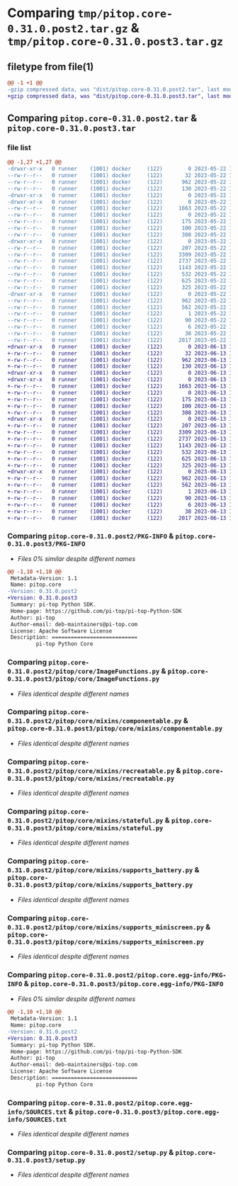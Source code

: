 # Comparing `tmp/pitop.core-0.31.0.post2.tar.gz` & `tmp/pitop.core-0.31.0.post3.tar.gz`

## filetype from file(1)

```diff
@@ -1 +1 @@
-gzip compressed data, was "dist/pitop.core-0.31.0.post2.tar", last modified: Mon May 22 19:13:11 2023, max compression
+gzip compressed data, was "dist/pitop.core-0.31.0.post3.tar", last modified: Tue Jun 13 16:41:52 2023, max compression
```

## Comparing `pitop.core-0.31.0.post2.tar` & `pitop.core-0.31.0.post3.tar`

### file list

```diff
@@ -1,27 +1,27 @@
-drwxr-xr-x   0 runner    (1001) docker     (122)        0 2023-05-22 19:13:11.000000 pitop.core-0.31.0.post2/
--rw-r--r--   0 runner    (1001) docker     (122)       32 2023-05-22 19:12:55.000000 pitop.core-0.31.0.post2/MANIFEST.in
--rw-r--r--   0 runner    (1001) docker     (122)      962 2023-05-22 19:13:11.000000 pitop.core-0.31.0.post2/PKG-INFO
--rw-r--r--   0 runner    (1001) docker     (122)      130 2023-05-22 19:12:55.000000 pitop.core-0.31.0.post2/README.rst
-drwxr-xr-x   0 runner    (1001) docker     (122)        0 2023-05-22 19:13:11.000000 pitop.core-0.31.0.post2/pitop/
-drwxr-xr-x   0 runner    (1001) docker     (122)        0 2023-05-22 19:13:11.000000 pitop.core-0.31.0.post2/pitop/core/
--rw-r--r--   0 runner    (1001) docker     (122)     1663 2023-05-22 19:12:55.000000 pitop.core-0.31.0.post2/pitop/core/ImageFunctions.py
--rw-r--r--   0 runner    (1001) docker     (122)        0 2023-05-22 19:12:55.000000 pitop.core-0.31.0.post2/pitop/core/__init__.py
--rw-r--r--   0 runner    (1001) docker     (122)      175 2023-05-22 19:12:55.000000 pitop.core-0.31.0.post2/pitop/core/data_structures.py
--rw-r--r--   0 runner    (1001) docker     (122)      100 2023-05-22 19:12:55.000000 pitop.core-0.31.0.post2/pitop/core/exceptions.py
--rw-r--r--   0 runner    (1001) docker     (122)      308 2023-05-22 19:12:55.000000 pitop.core-0.31.0.post2/pitop/core/import_opencv.py
-drwxr-xr-x   0 runner    (1001) docker     (122)        0 2023-05-22 19:13:11.000000 pitop.core-0.31.0.post2/pitop/core/mixins/
--rw-r--r--   0 runner    (1001) docker     (122)      207 2023-05-22 19:12:55.000000 pitop.core-0.31.0.post2/pitop/core/mixins/__init__.py
--rw-r--r--   0 runner    (1001) docker     (122)     3309 2023-05-22 19:12:55.000000 pitop.core-0.31.0.post2/pitop/core/mixins/componentable.py
--rw-r--r--   0 runner    (1001) docker     (122)     2737 2023-05-22 19:12:55.000000 pitop.core-0.31.0.post2/pitop/core/mixins/recreatable.py
--rw-r--r--   0 runner    (1001) docker     (122)     1143 2023-05-22 19:12:55.000000 pitop.core-0.31.0.post2/pitop/core/mixins/stateful.py
--rw-r--r--   0 runner    (1001) docker     (122)      532 2023-05-22 19:12:55.000000 pitop.core-0.31.0.post2/pitop/core/mixins/supports_battery.py
--rw-r--r--   0 runner    (1001) docker     (122)      625 2023-05-22 19:12:55.000000 pitop.core-0.31.0.post2/pitop/core/mixins/supports_miniscreen.py
--rw-r--r--   0 runner    (1001) docker     (122)      325 2023-05-22 19:12:55.000000 pitop.core-0.31.0.post2/pitop/core/utils.py
-drwxr-xr-x   0 runner    (1001) docker     (122)        0 2023-05-22 19:13:11.000000 pitop.core-0.31.0.post2/pitop.core.egg-info/
--rw-r--r--   0 runner    (1001) docker     (122)      962 2023-05-22 19:13:11.000000 pitop.core-0.31.0.post2/pitop.core.egg-info/PKG-INFO
--rw-r--r--   0 runner    (1001) docker     (122)      562 2023-05-22 19:13:11.000000 pitop.core-0.31.0.post2/pitop.core.egg-info/SOURCES.txt
--rw-r--r--   0 runner    (1001) docker     (122)        1 2023-05-22 19:13:11.000000 pitop.core-0.31.0.post2/pitop.core.egg-info/dependency_links.txt
--rw-r--r--   0 runner    (1001) docker     (122)       90 2023-05-22 19:13:11.000000 pitop.core-0.31.0.post2/pitop.core.egg-info/requires.txt
--rw-r--r--   0 runner    (1001) docker     (122)        6 2023-05-22 19:13:11.000000 pitop.core-0.31.0.post2/pitop.core.egg-info/top_level.txt
--rw-r--r--   0 runner    (1001) docker     (122)       38 2023-05-22 19:13:11.000000 pitop.core-0.31.0.post2/setup.cfg
--rw-r--r--   0 runner    (1001) docker     (122)     2017 2023-05-22 19:12:55.000000 pitop.core-0.31.0.post2/setup.py
+drwxr-xr-x   0 runner    (1001) docker     (122)        0 2023-06-13 16:41:52.000000 pitop.core-0.31.0.post3/
+-rw-r--r--   0 runner    (1001) docker     (122)       32 2023-06-13 16:41:37.000000 pitop.core-0.31.0.post3/MANIFEST.in
+-rw-r--r--   0 runner    (1001) docker     (122)      962 2023-06-13 16:41:52.000000 pitop.core-0.31.0.post3/PKG-INFO
+-rw-r--r--   0 runner    (1001) docker     (122)      130 2023-06-13 16:41:37.000000 pitop.core-0.31.0.post3/README.rst
+drwxr-xr-x   0 runner    (1001) docker     (122)        0 2023-06-13 16:41:52.000000 pitop.core-0.31.0.post3/pitop/
+drwxr-xr-x   0 runner    (1001) docker     (122)        0 2023-06-13 16:41:52.000000 pitop.core-0.31.0.post3/pitop/core/
+-rw-r--r--   0 runner    (1001) docker     (122)     1663 2023-06-13 16:41:37.000000 pitop.core-0.31.0.post3/pitop/core/ImageFunctions.py
+-rw-r--r--   0 runner    (1001) docker     (122)        0 2023-06-13 16:41:37.000000 pitop.core-0.31.0.post3/pitop/core/__init__.py
+-rw-r--r--   0 runner    (1001) docker     (122)      175 2023-06-13 16:41:37.000000 pitop.core-0.31.0.post3/pitop/core/data_structures.py
+-rw-r--r--   0 runner    (1001) docker     (122)      100 2023-06-13 16:41:37.000000 pitop.core-0.31.0.post3/pitop/core/exceptions.py
+-rw-r--r--   0 runner    (1001) docker     (122)      308 2023-06-13 16:41:37.000000 pitop.core-0.31.0.post3/pitop/core/import_opencv.py
+drwxr-xr-x   0 runner    (1001) docker     (122)        0 2023-06-13 16:41:52.000000 pitop.core-0.31.0.post3/pitop/core/mixins/
+-rw-r--r--   0 runner    (1001) docker     (122)      207 2023-06-13 16:41:37.000000 pitop.core-0.31.0.post3/pitop/core/mixins/__init__.py
+-rw-r--r--   0 runner    (1001) docker     (122)     3309 2023-06-13 16:41:37.000000 pitop.core-0.31.0.post3/pitop/core/mixins/componentable.py
+-rw-r--r--   0 runner    (1001) docker     (122)     2737 2023-06-13 16:41:37.000000 pitop.core-0.31.0.post3/pitop/core/mixins/recreatable.py
+-rw-r--r--   0 runner    (1001) docker     (122)     1143 2023-06-13 16:41:37.000000 pitop.core-0.31.0.post3/pitop/core/mixins/stateful.py
+-rw-r--r--   0 runner    (1001) docker     (122)      532 2023-06-13 16:41:37.000000 pitop.core-0.31.0.post3/pitop/core/mixins/supports_battery.py
+-rw-r--r--   0 runner    (1001) docker     (122)      625 2023-06-13 16:41:37.000000 pitop.core-0.31.0.post3/pitop/core/mixins/supports_miniscreen.py
+-rw-r--r--   0 runner    (1001) docker     (122)      325 2023-06-13 16:41:37.000000 pitop.core-0.31.0.post3/pitop/core/utils.py
+drwxr-xr-x   0 runner    (1001) docker     (122)        0 2023-06-13 16:41:52.000000 pitop.core-0.31.0.post3/pitop.core.egg-info/
+-rw-r--r--   0 runner    (1001) docker     (122)      962 2023-06-13 16:41:52.000000 pitop.core-0.31.0.post3/pitop.core.egg-info/PKG-INFO
+-rw-r--r--   0 runner    (1001) docker     (122)      562 2023-06-13 16:41:52.000000 pitop.core-0.31.0.post3/pitop.core.egg-info/SOURCES.txt
+-rw-r--r--   0 runner    (1001) docker     (122)        1 2023-06-13 16:41:52.000000 pitop.core-0.31.0.post3/pitop.core.egg-info/dependency_links.txt
+-rw-r--r--   0 runner    (1001) docker     (122)       90 2023-06-13 16:41:52.000000 pitop.core-0.31.0.post3/pitop.core.egg-info/requires.txt
+-rw-r--r--   0 runner    (1001) docker     (122)        6 2023-06-13 16:41:52.000000 pitop.core-0.31.0.post3/pitop.core.egg-info/top_level.txt
+-rw-r--r--   0 runner    (1001) docker     (122)       38 2023-06-13 16:41:52.000000 pitop.core-0.31.0.post3/setup.cfg
+-rw-r--r--   0 runner    (1001) docker     (122)     2017 2023-06-13 16:41:37.000000 pitop.core-0.31.0.post3/setup.py
```

### Comparing `pitop.core-0.31.0.post2/PKG-INFO` & `pitop.core-0.31.0.post3/PKG-INFO`

 * *Files 0% similar despite different names*

```diff
@@ -1,10 +1,10 @@
 Metadata-Version: 1.1
 Name: pitop.core
-Version: 0.31.0.post2
+Version: 0.31.0.post3
 Summary: pi-top Python SDK.
 Home-page: https://github.com/pi-top/pi-top-Python-SDK
 Author: pi-top
 Author-email: deb-maintainers@pi-top.com
 License: Apache Software License
 Description: ===========================
         pi-top Python Core
```

### Comparing `pitop.core-0.31.0.post2/pitop/core/ImageFunctions.py` & `pitop.core-0.31.0.post3/pitop/core/ImageFunctions.py`

 * *Files identical despite different names*

### Comparing `pitop.core-0.31.0.post2/pitop/core/mixins/componentable.py` & `pitop.core-0.31.0.post3/pitop/core/mixins/componentable.py`

 * *Files identical despite different names*

### Comparing `pitop.core-0.31.0.post2/pitop/core/mixins/recreatable.py` & `pitop.core-0.31.0.post3/pitop/core/mixins/recreatable.py`

 * *Files identical despite different names*

### Comparing `pitop.core-0.31.0.post2/pitop/core/mixins/stateful.py` & `pitop.core-0.31.0.post3/pitop/core/mixins/stateful.py`

 * *Files identical despite different names*

### Comparing `pitop.core-0.31.0.post2/pitop/core/mixins/supports_battery.py` & `pitop.core-0.31.0.post3/pitop/core/mixins/supports_battery.py`

 * *Files identical despite different names*

### Comparing `pitop.core-0.31.0.post2/pitop/core/mixins/supports_miniscreen.py` & `pitop.core-0.31.0.post3/pitop/core/mixins/supports_miniscreen.py`

 * *Files identical despite different names*

### Comparing `pitop.core-0.31.0.post2/pitop.core.egg-info/PKG-INFO` & `pitop.core-0.31.0.post3/pitop.core.egg-info/PKG-INFO`

 * *Files 0% similar despite different names*

```diff
@@ -1,10 +1,10 @@
 Metadata-Version: 1.1
 Name: pitop.core
-Version: 0.31.0.post2
+Version: 0.31.0.post3
 Summary: pi-top Python SDK.
 Home-page: https://github.com/pi-top/pi-top-Python-SDK
 Author: pi-top
 Author-email: deb-maintainers@pi-top.com
 License: Apache Software License
 Description: ===========================
         pi-top Python Core
```

### Comparing `pitop.core-0.31.0.post2/pitop.core.egg-info/SOURCES.txt` & `pitop.core-0.31.0.post3/pitop.core.egg-info/SOURCES.txt`

 * *Files identical despite different names*

### Comparing `pitop.core-0.31.0.post2/setup.py` & `pitop.core-0.31.0.post3/setup.py`

 * *Files identical despite different names*

